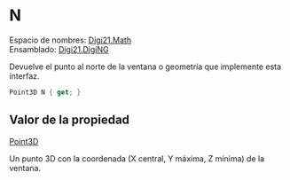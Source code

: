 # N

Espacio de nombres: [Digi21.Math](../../../)  
Ensamblado: [Digi21.DigiNG](../../../../)

Devuelve el punto al norte de la ventana o geometría que implemente esta interfaz.

```csharp
Point3D N { get; }
```

## Valor de la propiedad

[Point3D](../../../clases/point3d.md)

Un punto 3D con la coordenada \(X central, Y máxima, Z mínima\) de la ventana.

